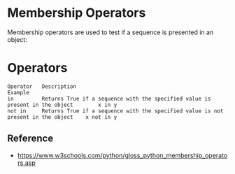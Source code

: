 # Membership Operators
Membership operators are used to test if a sequence is presented in an object:

# Operators
```
Operator   Description                                                                         Example
in         Returns True if a sequence with the specified value is present in the object        x in y	
not in     Returns True if a sequence with the specified value is not present in the object    x not in y
```

## Reference
- https://www.w3schools.com/python/gloss_python_membership_operators.asp